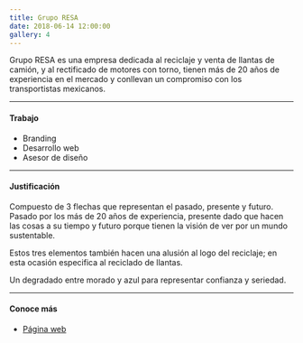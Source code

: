 ```yaml
---
title: Grupo RESA
date: 2018-06-14 12:00:00
gallery: 4
---
```

<p class="lead">
	Grupo RESA es una empresa dedicada al reciclaje y venta de llantas de camión, y al rectificado de motores con torno, tienen más de 20 años de experiencia en el mercado y conllevan un compromiso con los transportistas mexicanos.
</p>

---

#### Trabajo
- Branding
- Desarrollo web
- Asesor de diseño

---

#### Justificación
Compuesto de 3 flechas que representan el pasado, presente y futuro. Pasado por los más de 20 años de experiencia, presente dado que hacen las cosas a su tiempo y futuro porque tienen la visión de ver por un mundo sustentable.

Estos tres elementos también hacen una alusión al logo del reciclaje; en esta ocasión especifica al reciclado de llantas.

Un degradado entre morado y azul para representar confianza y seriedad.

---

#### Conoce más
- [Página web](http://gruporesa.mx)
